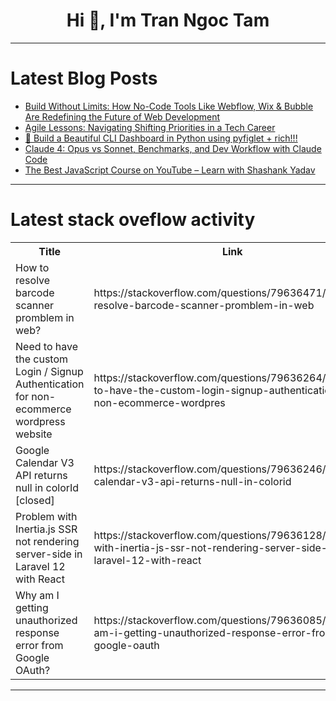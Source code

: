 <h1 align="center">Hi 👋, I'm Tran Ngoc Tam</h1>

---

# Latest Blog Posts 
<!-- BLOG-POST-LIST:START -->
- [Build Without Limits: How No-Code Tools Like Webflow, Wix &amp; Bubble Are Redefining the Future of Web Development](https://dev.to/okoye_ndidiamaka_5e3b7d30/build-without-limits-how-no-code-tools-like-webflow-wix-bubble-are-redefining-the-future-of-web-1n14)
- [Agile Lessons: Navigating Shifting Priorities in a Tech Career](https://dev.to/pratikshya_behera_/agile-lessons-navigating-shifting-priorities-in-a-tech-career-p84)
- [🚀 Build a Beautiful CLI Dashboard in Python using pyfiglet + rich!!!](https://dev.to/nish2005karsh/build-a-beautiful-cli-dashboard-in-python-using-pyfiglet-rich-1ji8)
- [Claude 4: Opus vs Sonnet, Benchmarks, and Dev Workflow with Claude Code](https://dev.to/nodeshiftcloud/claude-4-opus-vs-sonnet-benchmarks-and-dev-workflow-with-claude-code-11fa)
- [The Best JavaScript Course on YouTube – Learn with Shashank Yadav](https://dev.to/coder_01/the-best-javascript-course-on-youtube-learn-with-shashank-yadav-50d7)
<!-- BLOG-POST-LIST:END -->

---

# Latest stack oveflow activity
<table>
  <tr><th>Title</th><th>Link</th></tr>
  <!-- STACKOVERFLOW:START --><tr><td>How to resolve barcode scanner promblem in web?</td><td>https://stackoverflow.com/questions/79636471/how-to-resolve-barcode-scanner-promblem-in-web</td></tr><tr><td>Need to have the custom Login / Signup Authentication for non-ecommerce wordpress website</td><td>https://stackoverflow.com/questions/79636264/need-to-have-the-custom-login-signup-authentication-for-non-ecommerce-wordpres</td></tr><tr><td>Google Calendar V3 API returns null in colorId [closed]</td><td>https://stackoverflow.com/questions/79636246/google-calendar-v3-api-returns-null-in-colorid</td></tr><tr><td>Problem with Inertia.js SSR not rendering server-side in Laravel 12 with React</td><td>https://stackoverflow.com/questions/79636128/problem-with-inertia-js-ssr-not-rendering-server-side-in-laravel-12-with-react</td></tr><tr><td>Why am I getting unauthorized response error from Google OAuth?</td><td>https://stackoverflow.com/questions/79636085/why-am-i-getting-unauthorized-response-error-from-google-oauth</td></tr><!-- STACKOVERFLOW:END -->
</table>

---


